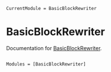 ```@meta
CurrentModule = BasicBlockRewriter
```

# BasicBlockRewriter

Documentation for [BasicBlockRewriter](https://github.com/timholy/BasicBlockRewriter.jl).

```@index
```

```@autodocs
Modules = [BasicBlockRewriter]
```
